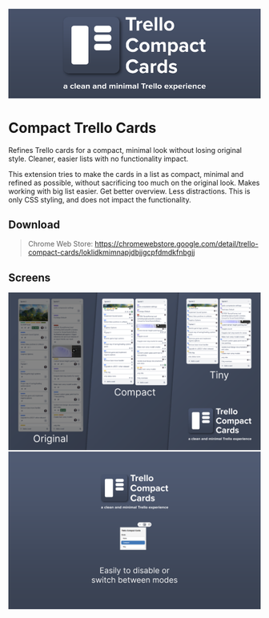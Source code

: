 ![Promo](git-promo.png)

# Compact Trello Cards

Refines Trello cards for a compact, minimal look without losing original style. Cleaner, easier lists with no functionality impact.

This extension tries to make the cards in a list as compact, minimal and refined as possible, without sacrificing too much on the original look. Makes working with big list easier. Get better overview. Less distractions. This is only CSS styling, and does not impact the functionality.

## Download
> Chrome Web Store: https://chromewebstore.google.com/detail/trello-compact-cards/loklidkmimnapjdbjjgcpfdmdkfnbgjj

## Screens
![Comparison](Comparison.png)
![option](option.png)
